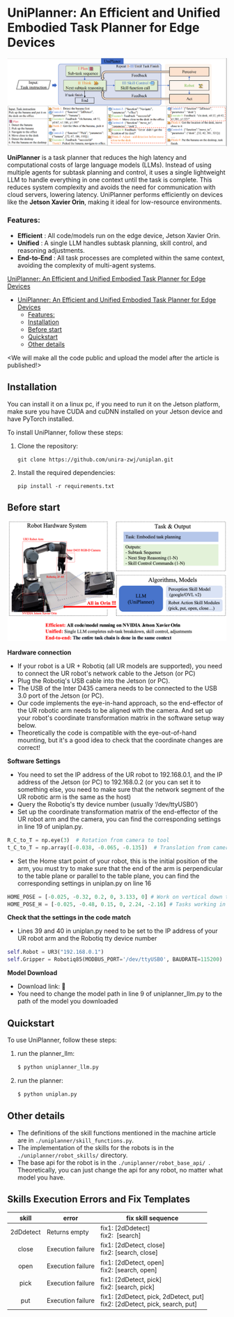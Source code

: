 # UniPlanner: An Efficient and Unified Embodied Task Planner for Edge Devices

![Overview of UniPlanner](./images/framework.png)

**UniPlanner** is a task planner that reduces the high latency and computational costs of large language models (LLMs). Instead of using multiple agents for subtask planning and control, it uses a single lightweight LLM to handle everything in one context until the task is complete. This reduces system complexity and avoids the need for communication with cloud servers, lowering latency. UniPlanner performs efficiently on devices like the **Jetson Xavier Orin**, making it ideal for low-resource environments.

### Features:

* **Efficient** : All code/models run on the edge device, Jetson Xavier Orin.
* **Unified** : A single LLM handles subtask planning, skill control, and reasoning adjustments.
* **End-to-End** : All task processes are completed within the same context, avoiding the complexity of multi-agent systems.

[UniPlanner: An Efficient and Unified Embodied Task Planner for Edge Devices](#uniplanner-an-efficient-and-unified-embodied-task-planner-for-edge-devices)

- [UniPlanner: An Efficient and Unified Embodied Task Planner for Edge Devices](#uniplanner-an-efficient-and-unified-embodied-task-planner-for-edge-devices)
  - [Features:](#features)
  - [Installation](#installation)
  - [Before start](#before-start)
  - [Quickstart](#quickstart)
  - [Other details](#other-details)

<We will make all the code public and upload the model after the article is published!>

## Installation

You can install it on a linux pc, if you need to run it on the Jetson platform, make sure you have CUDA and cuDNN installed on your Jetson device and have PyTorch installed.

To install UniPlanner, follow these steps:

1. Clone the repository:

   ```
   git clone https://github.com/unira-zwj/uniplan.git
   ```
2. Install the required dependencies:

   ```
   pip install -r requirements.txt
   ```

## Before start

![Overview of UniPlanner](./images/Hardware_and_software.png "Magic Gardens")

**Hardware connection**

- If your robot is a UR + Robotiq (all UR models are supported), you need to connect the UR robot's network cable to the Jetson (or PC)
- Plug the Robotiq's USB cable into the Jetson (or PC).
- The USB of the Inter D435 camera needs to be connected to the USB 3.0 port of the Jetson (or PC).
- Our code implements the eye-in-hand approach, so the end-effector of the UR robotic arm needs to be aligned with the camera. And set up your robot's coordinate transformation matrix in the software setup way below.
- Theoretically the code is compatible with the eye-out-of-hand mounting, but it's a good idea to check that the coordinate changes are correct!

**Software Settings**

- You need to set the IP address of the UR robot to 192.168.0.1, and the IP address of the Jetson (or PC) to 192.168.0.2 (or you can set it to something else, you need to make sure that the network segment of the UR robotic arm is the same as the host)
- Query the Robotiq's tty device number (usually ‘/dev/ttyUSB0’)
- Set up the coordinate transformation matrix of the end-effector of the UR robot arm and the camera, you can find the corresponding settings in line 19 of uniplan.py.

```python
R_C_to_T = np.eye(3)  # Rotation from camera to tool
t_C_to_T = np.array([-0.038, -0.065, -0.135])  # Translation from camera to tool
```

- Set the Home start point of your robot, this is the initial position of the arm, you must try to make sure that the end of the arm is perpendicular to the table plane or parallel to the table plane, you can find the corresponding settings in uniplan.py on line 16

```python
HOME_POSE = [-0.025, -0.32, 0.2, 0, 3.133, 0] # Work on vertical down tasks (e.g. desktop grabbing)
HOME_POSE_H = [-0.025, -0.48, 0.15, 0, 2.24, -2.16] # Tasks working in horizontal operation (e.g. opening and closing drawers)
```

**Check that the settings in the code match**

- Lines 39 and 40 in uniplan.py need to be set to the IP address of your UR robot arm and the Robotiq tty device number

```python
self.Robot = UR3("192.168.0.1")
self.Gripper = Robotiq85(MODBUS_PORT='/dev/ttyUSB0', BAUDRATE=115200)
```

**Model Download**

- Download link: 🔗
- You need to change the model path in line 9 of uniplanner_llm.py to the path of the model you downloaded

## Quickstart

To use UniPlanner, follow these steps:

1. run the planner_llm:

   ```python
   $ python uniplanner_llm.py
   ```
2. run the planner:

   ```python
   $ python uniplan.py
   ```

## Other details

- The definitions of the skill functions mentioned in the machine article are in `./uniplanner/skill_functions.py`.
- The implementation of the skills for the robots is in the `./uniplanner/robot_skills/` directory.
- The base api for the robot is in the `./uniplanner/robot_base_api/ `. Theoretically, you can just change the api for any robot, no matter what model you have.

## Skills Execution Errors and Fix Templates 

|   skill   | error         | fix skill sequence                                   |
| :-------: | ------------- | ---------------------------------------------------- |
| 2dDdetect | Returns empty | fix1: [2dDdetect]<br />fix2:  [search]               |
|   close   | Execution failure  | fix1: [2dDetect, close]<br />fix2: [search, close]   |
|   open    | Execution failure  | fix1: [2dDetect, open]<br />fix2: [search, open]     |
|   pick    | Execution failure  | fix1: [2dDetect, pick]<br />fix2: [search, pick]     |
|   put     | Execution failure  | fix1: [2dDetect, pick, 2dDetect, put]<br />fix2: [2dDetect, pick, search, put]|